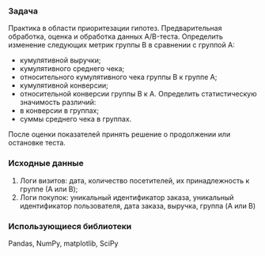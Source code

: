 ### Задача
Практика в области приоритезации гипотез.
Предварительная обработка, оценка и обработка данных A/B-теста.
Определить изменение следующих метрик группы B в сравнении с группой А:
- кумулятивной выручки;
- кумулятивного среднего чека;
- относительного кумулятивного чека группы B к группе А;
- кумулятивной конверсии;
- относительной конверсии группы B к А.
Определить статистическую значимость различий:
- в конверсии в группах;
- суммы среднего чека в группах.

После оценки показателей принять решение о продолжении или остановке теста.

### Исходные данные
1. Логи визитов: дата, количество посетителей, их принадлежность к группе (А или B);
2. Логи покупок: уникальный идентификатор заказа, уникальный идентификатор пользователя, дата заказа, выручка, группа (A или B)

### Использующиеся библиотеки
Pandas, NumPy, matplotlib, SciPy

